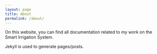 ```yaml
---
layout: page
title: About
permalink: /about/
---
```


On this website, you can find all documentation related to my work on the Smart Irrigation System.

Jekyll is used to generate pages/posts.
